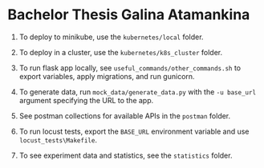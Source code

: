 # Bachelor Thesis Galina Atamankina

1. To deploy to minikube, use the `kubernetes/local` folder.

2. To deploy in a cluster, use the `kubernetes/k8s_cluster` folder.

3. To run flask app locally, see `useful_commands/other_commands.sh` to export variables, apply migrations, and run gunicorn.

4. To generate data, run `mock_data/generate_data.py` with the `-u base_url` argument specifying the URL to the app.

5. See postman collections for available APIs in the `postman` folder.

6. To run locust tests, export the `BASE_URL` environment variable and use `locust_tests\Makefile`.

7. To see experiment data and statistics, see the `statistics` folder.
